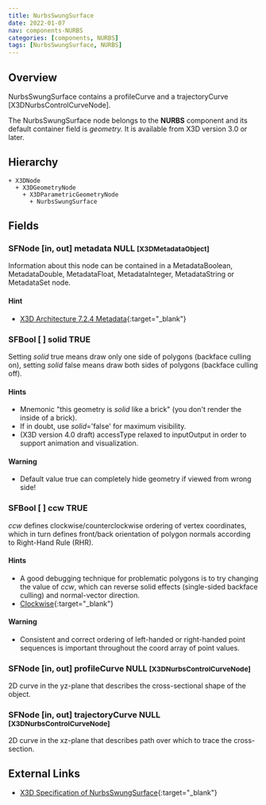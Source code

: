 ```yaml
---
title: NurbsSwungSurface
date: 2022-01-07
nav: components-NURBS
categories: [components, NURBS]
tags: [NurbsSwungSurface, NURBS]
---
```

<style>
.post h3 {
  word-spacing: 0.2em;
}
</style>

## Overview

NurbsSwungSurface contains a profileCurve and a trajectoryCurve [X3DNurbsControlCurveNode].

The NurbsSwungSurface node belongs to the **NURBS** component and its default container field is *geometry.* It is available from X3D version 3.0 or later.

## Hierarchy

```
+ X3DNode
  + X3DGeometryNode
    + X3DParametricGeometryNode
      + NurbsSwungSurface
```

## Fields

### SFNode [in, out] **metadata** NULL <small>[X3DMetadataObject]</small>

Information about this node can be contained in a MetadataBoolean, MetadataDouble, MetadataFloat, MetadataInteger, MetadataString or MetadataSet node.

#### Hint

- [X3D Architecture 7.2.4 Metadata](https://www.web3d.org/specifications/X3Dv4Draft/ISO-IEC19775-1v4-CD1/Part01/components/core.html#Metadata){:target="_blank"}

### SFBool [ ] **solid** TRUE

Setting *solid* true means draw only one side of polygons (backface culling on), setting *solid* false means draw both sides of polygons (backface culling off).

#### Hints

- Mnemonic "this geometry is *solid* like a brick" (you don't render the inside of a brick).
- If in doubt, use *solid*='false' for maximum visibility.
- (X3D version 4.0 draft) accessType relaxed to inputOutput in order to support animation and visualization.

#### Warning

- Default value true can completely hide geometry if viewed from wrong side!

### SFBool [ ] **ccw** TRUE

*ccw* defines clockwise/counterclockwise ordering of vertex coordinates, which in turn defines front/back orientation of polygon normals according to Right-Hand Rule (RHR).

#### Hints

- A good debugging technique for problematic polygons is to try changing the value of *ccw*, which can reverse solid effects (single-sided backface culling) and normal-vector direction.
- [Clockwise](https://en.wikipedia.org/wiki/Clockwise){:target="_blank"}

#### Warning

- Consistent and correct ordering of left-handed or right-handed point sequences is important throughout the coord array of point values.

### SFNode [in, out] **profileCurve** NULL <small>[X3DNurbsControlCurveNode]</small>

2D curve in the yz-plane that describes the cross-sectional shape of the object.

### SFNode [in, out] **trajectoryCurve** NULL <small>[X3DNurbsControlCurveNode]</small>

2D curve in the xz-plane that describes path over which to trace the cross-section.

## External Links

- [X3D Specification of NurbsSwungSurface](https://www.web3d.org/documents/specifications/19775-1/V4.0/Part01/components/nurbs.html#NurbsSwungSurface){:target="_blank"}
